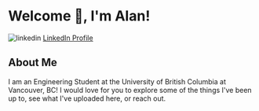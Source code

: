 # Welcome 👋, I'm Alan!

<img src="https://i.stack.imgur.com/gVE0j.png" alt="linkedin"> [LinkedIn Profile](https://www.linkedin.com/in/alankcf/)

## About Me

I am an Engineering Student at the University of British Columbia at Vancouver, BC! I would love for you to explore some of the things I've been up to, see what I've uploaded here, or reach out.

<!--
**alankcf/alankcf** is a ✨ _special_ ✨ repository because its `README.md` (this file) appears on your GitHub profile.

Here are some ideas to get you started:

- 🔭 I’m currently working on ...
- 🌱 I’m currently learning ...
- 👯 I’m looking to collaborate on ...
- 🤔 I’m looking for help with ...
- 💬 Ask me about ...
- 📫 How to reach me: ...
- 😄 Pronouns: ...
- ⚡ Fun fact: ...
-->
